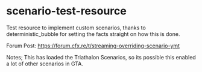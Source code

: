# scenario-test-resource

Test resource to implement custom scenarios, thanks to deterministic_bubble for setting the facts straight on how this is done.

Forum Post: https://forum.cfx.re/t/streaming-overriding-scenario-ymt

Notes;
This has loaded the Triathalon Scenarios, so its possible this enabled a lot of other scenarios in GTA.
